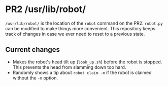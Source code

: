 # PR2 /usr/lib/robot/
`/usr/lib/robot/` is the location of the `robot` command on the PR2. `robot.py` can be modified to make things more convenient. This repository keeps track of changes in case we ever need to reset to a previous state.

## Current changes
- Makes the robot's head tilt up (`look_up.sh`) before the robot is stopped. This prevents the head from slamming down too hard.
- Randomly shows a tip about `robot claim -m` if the robot is claimed without the `-m` option.
